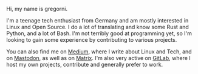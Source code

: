 Hi, my name is gregorni.

I'm a teenage tech enthusiast from Germany and am mostly interested in Linux and Open Source.
I do a lot of translating and know some Rust and Python, and a lot of Bash.
I'm not terribly good at programming yet, so I'm looking to gain some experience by contributing to various projects.

You can also find me on [Medium](https://medium.com/@gregorni), where I write about Linux and Tech, and on [Mastodon](https://fosstodon.org/@gregorni), as well as on [Matrix](https://matrix.to/#/@gregorni:matrix.org).
I'm also very active on [GitLab](https://gitlab.com/gregorni), where I host my own projects, contribute and generally prefer to work.

